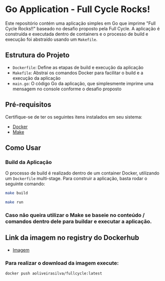 # Go Application - Full Cycle Rocks!

Este repositório contém uma aplicação simples em Go que imprime "Full Cycle Rocks!!" baseado no desafio proposto pela Full Cycle. A aplicação é construída e executada dentro de containers e o processo de build e execução foi abstraído usando um `Makefile`.

## Estrutura do Projeto

- `Dockerfile`: Define as etapas de build e execução da aplicação
- `Makefile`: Abstrai os comandos Docker para facilitar o build e a execução da aplicação
- `main.go`: O código Go da aplicação, que simplesmente imprime uma mensagem no console conforme o desafio proposto

## Pré-requisitos

Certifique-se de ter os seguintes itens instalados em seu sistema:

- [Docker](https://www.docker.com/get-started)
- [Make](https://www.gnu.org/software/make/)

## Como Usar

### Build da Aplicação

O processo de build é realizado dentro de um container Docker, utilizando um `Dockerfile` multi-stage. Para construir a aplicação, basta rodar o seguinte comando:

```bash
make build
```

```bash
make run
```

### Caso não queira utilizar o Make se baseie no conteúdo / comandos dentro dele para buildar e executar a aplicação.

## Link da imagem no registry do Dockerhub
- [Imagem]("https://hub.docker.com/repository/docker/aoliveirasilva/fullcycle/general")

### Para realizar o download da imagem execute:

```bash
docker push aoliveirasilva/fullcycle:latest
```



